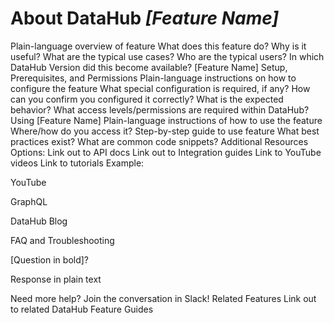 
# About DataHub *[Feature Name]*

Plain-language overview of feature
What does this feature do? Why is it useful?
What are the typical use cases?
Who are the typical users?
In which DataHub Version did this become available?
[Feature Name] Setup, Prerequisites, and Permissions
Plain-language instructions on how to configure the feature
What special configuration is required, if any?
How can you confirm you configured it correctly? What is the expected behavior?
What access levels/permissions are required within DataHub?
Using [Feature Name]
Plain-language instructions of how to use the feature
Where/how do you access it?
Step-by-step guide to use feature
What best practices exist?
What are common code snippets?
Additional Resources
Options:
Link out to API docs
Link out to Integration guides
Link to YouTube videos
Link to tutorials
Example:

YouTube



GraphQL



DataHub Blog



FAQ and Troubleshooting

[Question in bold]?

Response in plain text

Need more help? Join the conversation in Slack!
Related Features
Link out to related DataHub Feature Guides 
